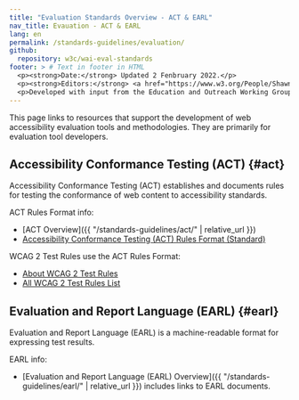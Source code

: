 ```yaml
---
title: "Evaluation Standards Overview - ACT & EARL"
nav_title: Evauation - ACT & EARL
lang: en
permalink: /standards-guidelines/evaluation/
github:
  repository: w3c/wai-eval-standards
footer: > # Text in footer in HTML
  <p><strong>Date:</strong> Updated 2 Fenbruary 2022.</p>
  <p><strong>Editors:</strong> <a href="https://www.w3.org/People/Shawn/">Shawn Lawton Henry</a> and <a href="https://www.w3.org/People/shadi/">Shadi Abou-Zahra</a>.</p>
  <p>Developed with input from the Education and Outreach Working Group (<a href="http://www.w3.org/WAI/EO/">EOWG</a>).</p>
---
```


This page links to resources that support the development of web accessibility evaluation tools and methodologies. They are primarily for evaluation tool developers.

## Accessibility Conformance Testing (ACT) {#act}

Accessibility Conformance Testing (ACT) establishes and documents rules for testing the conformance of web content to accessibility standards.

ACT Rules Format info:
* [ACT Overview]({{ "/standards-guidelines/act/" | relative_url }})
* [Accessibility Conformance Testing (ACT) Rules Format (Standard)](https://www.w3.org/TR/act-rules-format/)

WCAG 2 Test Rules use the ACT Rules Format:
* [About WCAG 2 Test Rules](/standards-guidelines/act/rules/about/)
* [All WCAG 2 Test Rules List](/standards-guidelines/act/rules/)

## Evaluation and Report Language (EARL) {#earl}

Evaluation and Report Language (EARL) is a machine-readable format for expressing test results.

EARL info:
* [Evaluation and Report Language (EARL) Overview]({{ "/standards-guidelines/earl/" | relative_url }}) includes links to EARL documents.

